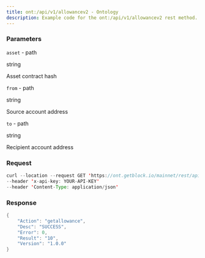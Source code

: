 ```yaml
---
title: ont:/api/v1/allowancev2 - Ontology
description: Example code for the ont:/api/v1/allowancev2 rest method. Сomplete guide on how to use ont:/api/v1/allowancev2 rest in GetBlock.io Web3 documentation.
---
```


### Parameters


`asset` - path

string

Asset contract hash

`from` - path

string

Source account address

`to` - path

string

Recipient account address

### Request

``` java
curl --location --request GET 'https://ont.getblock.io/mainnet/rest/api/v1/allowance2/ont/A9yD14Nj9j7xAB4dbGeiX9h8unkKHxuWwb/AA4WVfUB1ipHL8s3PRSYgeV1HhAU3KcKTq' 
--header 'x-api-key: YOUR-API-KEY' 
--header 'Content-Type: application/json' 
```

###  Response

``` java
{
    "Action": "getallowance",
    "Desc": "SUCCESS",
    "Error": 0,
    "Result": "10",
    "Version": "1.0.0"
}
```

